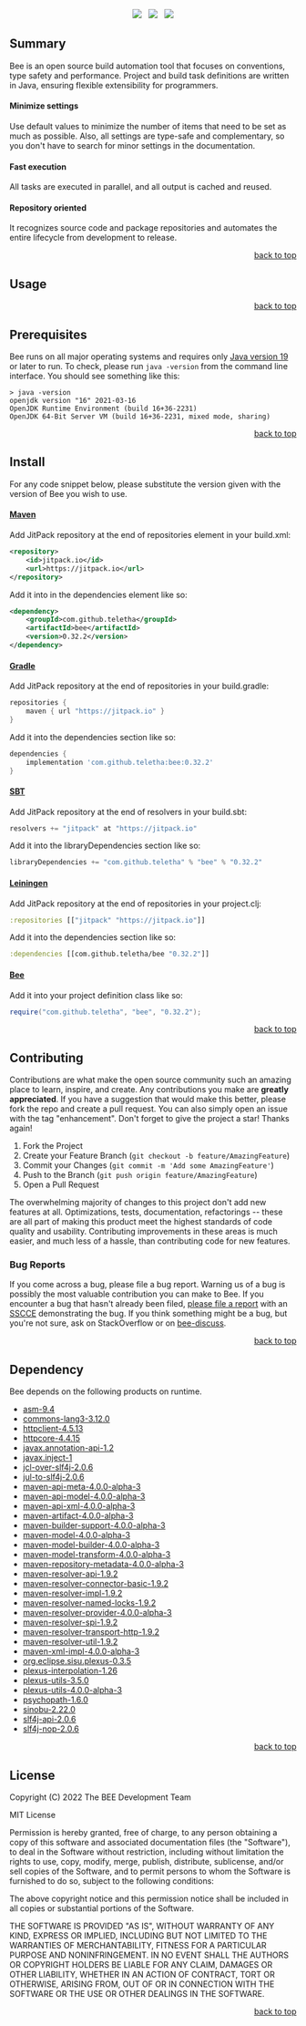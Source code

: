 <p align="center">
    <a href="https://docs.oracle.com/en/java/javase/19/"><img src="https://img.shields.io/badge/Java-Release%2019-green"/></a>
    <span>&nbsp;</span>
    <a href="https://jitpack.io/#teletha/bee"><img src="https://img.shields.io/jitpack/v/github/teletha/bee?label=Repository&color=green"></a>
    <span>&nbsp;</span>
    <a href="https://teletha.github.io/bee"><img src="https://img.shields.io/website.svg?down_color=red&down_message=CLOSE&label=Official%20Site&up_color=green&up_message=OPEN&url=https%3A%2F%2Fteletha.github.io%2Fbee"></a>
</p>


## Summary
Bee is an open source build automation tool that focuses on conventions, type safety and performance.
Project and build task definitions are written in Java, ensuring flexible extensibility for programmers.

#### Minimize settings
Use default values to minimize the number of items that need to be set as much as possible. Also, all settings are type-safe and complementary, so you don't have to search for minor settings in the documentation.

#### Fast execution
All tasks are executed in parallel, and all output is cached and reused.

#### Repository oriented
It recognizes source code and package repositories and automates the entire lifecycle from development to release.
<p align="right"><a href="#top">back to top</a></p>


## Usage

<p align="right"><a href="#top">back to top</a></p>


## Prerequisites
Bee runs on all major operating systems and requires only [Java version 19](https://docs.oracle.com/en/java/javase/19/) or later to run.
To check, please run `java -version` from the command line interface. You should see something like this:
```
> java -version
openjdk version "16" 2021-03-16
OpenJDK Runtime Environment (build 16+36-2231)
OpenJDK 64-Bit Server VM (build 16+36-2231, mixed mode, sharing)
```
<p align="right"><a href="#top">back to top</a></p>

## Install
For any code snippet below, please substitute the version given with the version of Bee you wish to use.
#### [Maven](https://maven.apache.org/)
Add JitPack repository at the end of repositories element in your build.xml:
```xml
<repository>
    <id>jitpack.io</id>
    <url>https://jitpack.io</url>
</repository>
```
Add it into in the dependencies element like so:
```xml
<dependency>
    <groupId>com.github.teletha</groupId>
    <artifactId>bee</artifactId>
    <version>0.32.2</version>
</dependency>
```
#### [Gradle](https://gradle.org/)
Add JitPack repository at the end of repositories in your build.gradle:
```gradle
repositories {
    maven { url "https://jitpack.io" }
}
```
Add it into the dependencies section like so:
```gradle
dependencies {
    implementation 'com.github.teletha:bee:0.32.2'
}
```
#### [SBT](https://www.scala-sbt.org/)
Add JitPack repository at the end of resolvers in your build.sbt:
```scala
resolvers += "jitpack" at "https://jitpack.io"
```
Add it into the libraryDependencies section like so:
```scala
libraryDependencies += "com.github.teletha" % "bee" % "0.32.2"
```
#### [Leiningen](https://leiningen.org/)
Add JitPack repository at the end of repositories in your project.clj:
```clj
:repositories [["jitpack" "https://jitpack.io"]]
```
Add it into the dependencies section like so:
```clj
:dependencies [[com.github.teletha/bee "0.32.2"]]
```
#### [Bee](https://teletha.github.io/bee)
Add it into your project definition class like so:
```java
require("com.github.teletha", "bee", "0.32.2");
```
<p align="right"><a href="#top">back to top</a></p>


## Contributing
Contributions are what make the open source community such an amazing place to learn, inspire, and create. Any contributions you make are **greatly appreciated**.
If you have a suggestion that would make this better, please fork the repo and create a pull request. You can also simply open an issue with the tag "enhancement".
Don't forget to give the project a star! Thanks again!

1. Fork the Project
2. Create your Feature Branch (`git checkout -b feature/AmazingFeature`)
3. Commit your Changes (`git commit -m 'Add some AmazingFeature'`)
4. Push to the Branch (`git push origin feature/AmazingFeature`)
5. Open a Pull Request

The overwhelming majority of changes to this project don't add new features at all. Optimizations, tests, documentation, refactorings -- these are all part of making this product meet the highest standards of code quality and usability.
Contributing improvements in these areas is much easier, and much less of a hassle, than contributing code for new features.

### Bug Reports
If you come across a bug, please file a bug report. Warning us of a bug is possibly the most valuable contribution you can make to Bee.
If you encounter a bug that hasn't already been filed, [please file a report](https://github.com/teletha/bee/issues/new) with an [SSCCE](http://sscce.org/) demonstrating the bug.
If you think something might be a bug, but you're not sure, ask on StackOverflow or on [bee-discuss](https://github.com/teletha/bee/discussions).
<p align="right"><a href="#top">back to top</a></p>


## Dependency
Bee depends on the following products on runtime.
* [asm-9.4](https://mvnrepository.com/artifact/org.ow2.asm/asm/9.4)
* [commons-lang3-3.12.0](https://mvnrepository.com/artifact/org.apache.commons/commons-lang3/3.12.0)
* [httpclient-4.5.13](https://mvnrepository.com/artifact/org.apache.httpcomponents/httpclient/4.5.13)
* [httpcore-4.4.15](https://mvnrepository.com/artifact/org.apache.httpcomponents/httpcore/4.4.15)
* [javax.annotation-api-1.2](https://mvnrepository.com/artifact/javax.annotation/javax.annotation-api/1.2)
* [javax.inject-1](https://mvnrepository.com/artifact/javax.inject/javax.inject/1)
* [jcl-over-slf4j-2.0.6](https://mvnrepository.com/artifact/org.slf4j/jcl-over-slf4j/2.0.6)
* [jul-to-slf4j-2.0.6](https://mvnrepository.com/artifact/org.slf4j/jul-to-slf4j/2.0.6)
* [maven-api-meta-4.0.0-alpha-3](https://mvnrepository.com/artifact/org.apache.maven/maven-api-meta/4.0.0-alpha-3)
* [maven-api-model-4.0.0-alpha-3](https://mvnrepository.com/artifact/org.apache.maven/maven-api-model/4.0.0-alpha-3)
* [maven-api-xml-4.0.0-alpha-3](https://mvnrepository.com/artifact/org.apache.maven/maven-api-xml/4.0.0-alpha-3)
* [maven-artifact-4.0.0-alpha-3](https://mvnrepository.com/artifact/org.apache.maven/maven-artifact/4.0.0-alpha-3)
* [maven-builder-support-4.0.0-alpha-3](https://mvnrepository.com/artifact/org.apache.maven/maven-builder-support/4.0.0-alpha-3)
* [maven-model-4.0.0-alpha-3](https://mvnrepository.com/artifact/org.apache.maven/maven-model/4.0.0-alpha-3)
* [maven-model-builder-4.0.0-alpha-3](https://mvnrepository.com/artifact/org.apache.maven/maven-model-builder/4.0.0-alpha-3)
* [maven-model-transform-4.0.0-alpha-3](https://mvnrepository.com/artifact/org.apache.maven/maven-model-transform/4.0.0-alpha-3)
* [maven-repository-metadata-4.0.0-alpha-3](https://mvnrepository.com/artifact/org.apache.maven/maven-repository-metadata/4.0.0-alpha-3)
* [maven-resolver-api-1.9.2](https://mvnrepository.com/artifact/org.apache.maven.resolver/maven-resolver-api/1.9.2)
* [maven-resolver-connector-basic-1.9.2](https://mvnrepository.com/artifact/org.apache.maven.resolver/maven-resolver-connector-basic/1.9.2)
* [maven-resolver-impl-1.9.2](https://mvnrepository.com/artifact/org.apache.maven.resolver/maven-resolver-impl/1.9.2)
* [maven-resolver-named-locks-1.9.2](https://mvnrepository.com/artifact/org.apache.maven.resolver/maven-resolver-named-locks/1.9.2)
* [maven-resolver-provider-4.0.0-alpha-3](https://mvnrepository.com/artifact/org.apache.maven/maven-resolver-provider/4.0.0-alpha-3)
* [maven-resolver-spi-1.9.2](https://mvnrepository.com/artifact/org.apache.maven.resolver/maven-resolver-spi/1.9.2)
* [maven-resolver-transport-http-1.9.2](https://mvnrepository.com/artifact/org.apache.maven.resolver/maven-resolver-transport-http/1.9.2)
* [maven-resolver-util-1.9.2](https://mvnrepository.com/artifact/org.apache.maven.resolver/maven-resolver-util/1.9.2)
* [maven-xml-impl-4.0.0-alpha-3](https://mvnrepository.com/artifact/org.apache.maven/maven-xml-impl/4.0.0-alpha-3)
* [org.eclipse.sisu.plexus-0.3.5](https://mvnrepository.com/artifact/org.eclipse.sisu/org.eclipse.sisu.plexus/0.3.5)
* [plexus-interpolation-1.26](https://mvnrepository.com/artifact/org.codehaus.plexus/plexus-interpolation/1.26)
* [plexus-utils-3.5.0](https://mvnrepository.com/artifact/org.codehaus.plexus/plexus-utils/3.5.0)
* [plexus-utils-4.0.0-alpha-3](https://mvnrepository.com/artifact/org.apache.maven/plexus-utils/4.0.0-alpha-3)
* [psychopath-1.6.0](https://mvnrepository.com/artifact/com.github.teletha/psychopath/1.6.0)
* [sinobu-2.22.0](https://mvnrepository.com/artifact/com.github.teletha/sinobu/2.22.0)
* [slf4j-api-2.0.6](https://mvnrepository.com/artifact/org.slf4j/slf4j-api/2.0.6)
* [slf4j-nop-2.0.6](https://mvnrepository.com/artifact/org.slf4j/slf4j-nop/2.0.6)
<p align="right"><a href="#top">back to top</a></p>


## License
Copyright (C) 2022 The BEE Development Team

MIT License

Permission is hereby granted, free of charge, to any person obtaining a copy
of this software and associated documentation files (the "Software"), to deal
in the Software without restriction, including without limitation the rights
to use, copy, modify, merge, publish, distribute, sublicense, and/or sell
copies of the Software, and to permit persons to whom the Software is
furnished to do so, subject to the following conditions:

The above copyright notice and this permission notice shall be included in all
copies or substantial portions of the Software.

THE SOFTWARE IS PROVIDED "AS IS", WITHOUT WARRANTY OF ANY KIND, EXPRESS OR
IMPLIED, INCLUDING BUT NOT LIMITED TO THE WARRANTIES OF MERCHANTABILITY,
FITNESS FOR A PARTICULAR PURPOSE AND NONINFRINGEMENT. IN NO EVENT SHALL THE
AUTHORS OR COPYRIGHT HOLDERS BE LIABLE FOR ANY CLAIM, DAMAGES OR OTHER
LIABILITY, WHETHER IN AN ACTION OF CONTRACT, TORT OR OTHERWISE, ARISING FROM,
OUT OF OR IN CONNECTION WITH THE SOFTWARE OR THE USE OR OTHER DEALINGS IN THE
SOFTWARE.
<p align="right"><a href="#top">back to top</a></p>